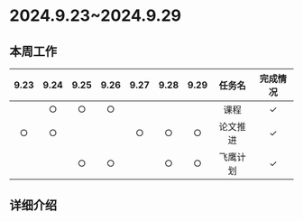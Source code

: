 # 2024.9.23~2024.9.29
## 本周工作

| 9.23 | 9.24 | 9.25 | 9.26 | 9.27 | 9.28 | 9.29 | 任务名 | 完成情况 |
| :--: | :--: | :--: | :--: | :--: | :--: | :--: | :---: | :-----: |
|  | $\bigcirc$ | $\bigcirc$ | $\bigcirc$ |  |  |  | 课程 | $\checkmark$ |
| $\bigcirc$ | $\bigcirc$ |  |  | $\bigcirc$ | $\bigcirc$ | $\bigcirc$ | 论文推进 | $\checkmark$ |
|  |  | $\bigcirc$ | $\bigcirc$ |  | $\bigcirc$ | $\bigcirc$ | 飞鹰计划 | $\checkmark$ |

## 详细介绍